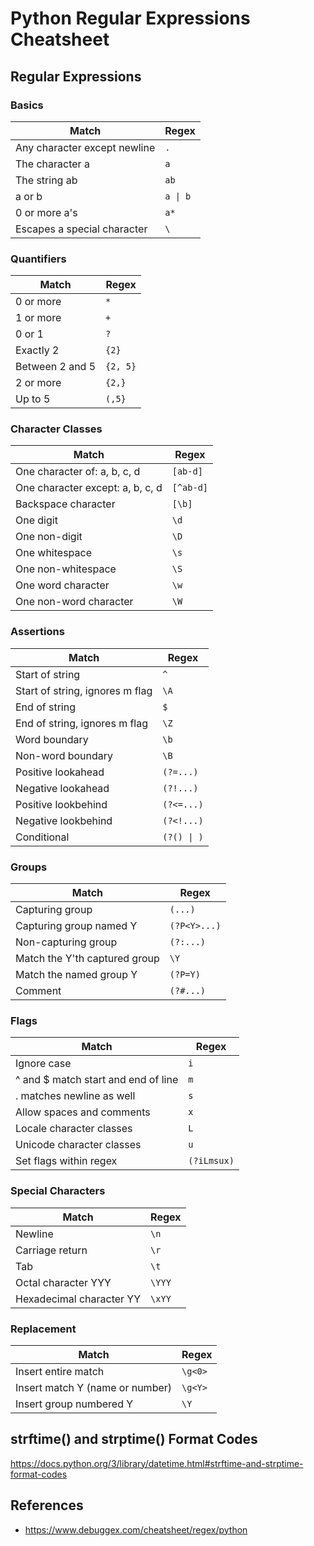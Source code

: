 # Python Regular Expressions Cheatsheet

## Regular Expressions

### Basics

| Match                        | Regex    |
| ---------------------------- | -------- |
| Any character except newline | `.`      |
| The character a              | `a`      |
| The string ab                | `ab`     |
| a or b                       | `a \| b` |
| 0 or more a's                | `a*`     |
| Escapes a special character  | `\`      |

### Quantifiers

| Match           | Regex    |
| --------------- | -------- |
| 0 or more       | `*`      |
| 1 or more       | `+`      |
| 0 or 1          | `?`      |
| Exactly 2       | `{2}`    |
| Between 2 and 5 | `{2, 5}` |
| 2 or more       | `{2,}`   |
| Up to 5         | `(,5}`   |

### Character Classes

| Match                            | Regex     |
| -------------------------------- | --------- |
| One character of: a, b, c, d     | `[ab-d]`  |
| One character except: a, b, c, d | `[^ab-d]` |
| Backspace character              | `[\b]`    |
| One digit                        | `\d`      |
| One non-digit                    | `\D`      |
| One whitespace                   | `\s`      |
| One non-whitespace               | `\S`      |
| One word character               | `\w`      |
| One non-word character           | `\W`      |

### Assertions

| Match                           | Regex       |
| ------------------------------- | ----------- |
| Start of string                 | `^`         |
| Start of string, ignores m flag | `\A `       |
| End of string                   | `$`         |
| End of string, ignores m flag   | `\Z`        |
| Word boundary                   | `\b`        |
| Non-word boundary               | `\B`        |
| Positive lookahead              | `(?=...)`   |
| Negative lookahead              | `(?!...)`   |
| Positive lookbehind             | `(?<=...)`  |
| Negative lookbehind             | `(?<!...)`  |
| Conditional                     | `(?() \| )` |

### Groups

| Match                         | Regex        |
| ----------------------------- | ------------ |
| Capturing group               | `(...)`      |
| Capturing group named Y       | `(?P<Y>...)` |
| Non-capturing group           | `(?:...)`    |
| Match the Y'th captured group | `\Y`         |
| Match the named group Y       | `(?P=Y)`     |
| Comment                       | `(?#...)`    |

### Flags

| Match                               | Regex       |
| ----------------------------------- | ----------- |
| Ignore case                         | `i`         |
| ^ and $ match start and end of line | `m`         |
| . matches newline as well           | `s`         |
| Allow spaces and comments           | `x`         |
| Locale character classes            | `L`         |
| Unicode character classes           | `u`         |
| Set flags within regex              | `(?iLmsux)` |

### Special Characters

| Match                    | Regex  |
| ------------------------ | ------ |
| Newline                  | `\n`   |
| Carriage return          | `\r`   |
| Tab                      | `\t`   |
| Octal character YYY      | `\YYY` |
| Hexadecimal character YY | `\xYY` |

### Replacement

| Match                           | Regex   |
| ------------------------------- | ------- |
| Insert entire match             | `\g<0>` |
| Insert match Y (name or number) | `\g<Y>` |
| Insert group numbered Y         | `\Y`    |

## strftime() and strptime() Format Codes

https://docs.python.org/3/library/datetime.html#strftime-and-strptime-format-codes

## References

- https://www.debuggex.com/cheatsheet/regex/python
